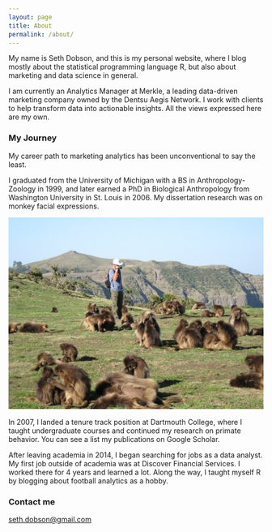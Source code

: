 ```yaml
---
layout: page
title: About
permalink: /about/
---
```


My name is Seth Dobson, and this is my personal website, where I blog mostly about the statistical programming language R, but also about marketing and data science in general. 

I am currently an Analytics Manager at Merkle, a leading data-driven marketing company owned by the Dentsu Aegis Network. I work with clients to help transform data into actionable insights. All the views expressed here are my own.

### My Journey

My career path to marketing analytics has been unconventional to say the least.

I graduated from the University of Michigan with a BS in Anthropology-Zoology in 1999, and later earned a PhD in Biological Anthropology from Washington University in St. Louis in 2006. My dissertation research was on monkey facial expressions.


![Video recording Gelada Baboon facial expressions in the Simien Mountains of Ethiopia](/images/me-in-ethiopia-with-geladas.jpg)


In 2007, I landed a tenure track position at Dartmouth College, where I taught undergraduate courses and continued my research on primate behavior. You can see a list my publications on Google Scholar. 

After leaving academia in 2014,  I began searching for jobs as a data analyst. My first job outside of academia was at Discover Financial Services. I worked there for 4 years and learned a lot. Along the way, I taught myself R by blogging about football analytics as a hobby.

### Contact me

[seth.dobson@gmail.com](mailto:seth.dobson@gmail.com)
